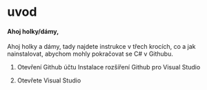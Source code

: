 # uvod

#### Ahoj holky/dámy,
Ahoj holky a dámy,
tady najdete instrukce v třech krocích, co a jak nainstalovat, abychom mohly pokračovat se C# v Githubu.

1. Otevření Github účtu
Instalace rozšíření Github pro Visual Studio

2. Otevřete Visual Studio

 
